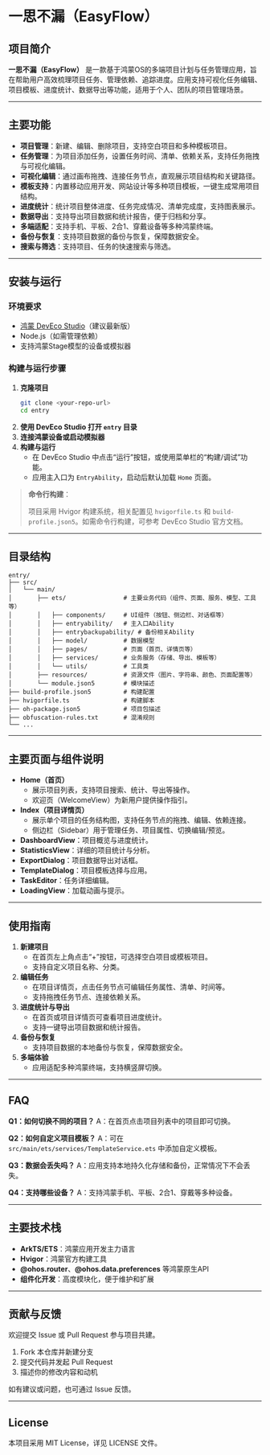 # 一思不漏（EasyFlow）

## 项目简介

**一思不漏（EasyFlow）** 是一款基于鸿蒙OS的多端项目计划与任务管理应用，旨在帮助用户高效梳理项目任务、管理依赖、追踪进度。应用支持可视化任务编辑、项目模板、进度统计、数据导出等功能，适用于个人、团队的项目管理场景。

---

## 主要功能

- **项目管理**：新建、编辑、删除项目，支持空白项目和多种模板项目。
- **任务管理**：为项目添加任务，设置任务时间、清单、依赖关系，支持任务拖拽与可视化编辑。
- **可视化编辑**：通过画布拖拽、连接任务节点，直观展示项目结构和关键路径。
- **模板支持**：内置移动应用开发、网站设计等多种项目模板，一键生成常用项目结构。
- **进度统计**：统计项目整体进度、任务完成情况、清单完成度，支持图表展示。
- **数据导出**：支持导出项目数据和统计报告，便于归档和分享。
- **多端适配**：支持手机、平板、2合1、穿戴设备等多种鸿蒙终端。
- **备份与恢复**：支持项目数据的备份与恢复，保障数据安全。
- **搜索与筛选**：支持项目、任务的快速搜索与筛选。

---

## 安装与运行

### 环境要求

- [鸿蒙 DevEco Studio](https://developer.harmonyos.com/cn/develop/deveco-studio/)（建议最新版）
- Node.js（如需管理依赖）
- 支持鸿蒙Stage模型的设备或模拟器

### 构建与运行步骤

1. **克隆项目**
   ```bash
   git clone <your-repo-url>
   cd entry
   ```
2. **使用 DevEco Studio 打开 `entry` 目录**
3. **连接鸿蒙设备或启动模拟器**
4. **构建与运行**
   - 在 DevEco Studio 中点击“运行”按钮，或使用菜单栏的“构建/调试”功能。
   - 应用主入口为 `EntryAbility`，启动后默认加载 `Home` 页面。

> **命令行构建**：
> 
> 项目采用 Hvigor 构建系统，相关配置见 `hvigorfile.ts` 和 `build-profile.json5`。如需命令行构建，可参考 DevEco Studio 官方文档。

---

## 目录结构

```
entry/
├── src/
│   └── main/
│       ├── ets/                # 主要业务代码（组件、页面、服务、模型、工具等）
│       │   ├── components/     # UI组件（按钮、侧边栏、对话框等）
│       │   ├── entryability/   # 主入口Ability
│       │   ├── entrybackupability/ # 备份相关Ability
│       │   ├── model/          # 数据模型
│       │   ├── pages/          # 页面（首页、详情页等）
│       │   ├── services/       # 业务服务（存储、导出、模板等）
│       │   └── utils/          # 工具类
│       ├── resources/          # 资源文件（图片、字符串、颜色、页面配置等）
│       └── module.json5        # 模块描述
├── build-profile.json5         # 构建配置
├── hvigorfile.ts               # 构建脚本
├── oh-package.json5            # 项目包描述
├── obfuscation-rules.txt       # 混淆规则
└── ...
```

---

## 主要页面与组件说明

- **Home（首页）**
  - 展示项目列表，支持项目搜索、统计、导出等操作。
  - 欢迎页（WelcomeView）为新用户提供操作指引。
- **Index（项目详情页）**
  - 展示单个项目的任务结构图，支持任务节点的拖拽、编辑、依赖连接。
  - 侧边栏（Sidebar）用于管理任务、项目属性、切换编辑/预览。
- **DashboardView**：项目概览与进度统计。
- **StatisticsView**：详细的项目统计与分析。
- **ExportDialog**：项目数据导出对话框。
- **TemplateDialog**：项目模板选择与应用。
- **TaskEditor**：任务详细编辑。
- **LoadingView**：加载动画与提示。

---

## 使用指南

1. **新建项目**
   - 在首页左上角点击“+”按钮，可选择空白项目或模板项目。
   - 支持自定义项目名称、分类。
2. **编辑任务**
   - 在项目详情页，点击任务节点可编辑任务属性、清单、时间等。
   - 支持拖拽任务节点、连接依赖关系。
3. **进度统计与导出**
   - 在首页或项目详情页可查看项目进度统计。
   - 支持一键导出项目数据和统计报告。
4. **备份与恢复**
   - 支持项目数据的本地备份与恢复，保障数据安全。
5. **多端体验**
   - 应用适配多种鸿蒙终端，支持横竖屏切换。

---

## FAQ

**Q1：如何切换不同的项目？**
A：在首页点击项目列表中的项目即可切换。

**Q2：如何自定义项目模板？**
A：可在 `src/main/ets/services/TemplateService.ets` 中添加自定义模板。

**Q3：数据会丢失吗？**
A：应用支持本地持久化存储和备份，正常情况下不会丢失。

**Q4：支持哪些设备？**
A：支持鸿蒙手机、平板、2合1、穿戴等多种设备。

---

## 主要技术栈

- **ArkTS/ETS**：鸿蒙应用开发主力语言
- **Hvigor**：鸿蒙官方构建工具
- **@ohos.router**、**@ohos.data.preferences** 等鸿蒙原生API
- **组件化开发**：高度模块化，便于维护和扩展

---

## 贡献与反馈

欢迎提交 Issue 或 Pull Request 参与项目共建。

1. Fork 本仓库并新建分支
2. 提交代码并发起 Pull Request
3. 描述你的修改内容和动机

如有建议或问题，也可通过 Issue 反馈。

---

## License

本项目采用 MIT License，详见 LICENSE 文件。
